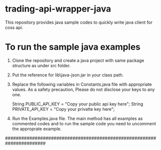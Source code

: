 # trading-api-wrapper-java

This repository provides java sample codes to quickly write java client for  coss api.

# To run the sample java examples

1. Clone the repository and create a java project with same package structure as under src folder.

2. Put the reference for lib\java-json.jar in your class path.

3. Replace the following variables in Constants.java file with appropriate values. As a safety precaution, 
   Please do not disclose your keys to any one.

	  String PUBLIC_API_KEY =  "Copy your public api key here";
	  String PRIVATE_API_KEY = "Copy your privatte key here";
    
4. Run the Examples.java file. The main method has all  examples as commented codes and 
   to run the sample code you need to uncomment the approprate example.
   
 
   
    
#######################################################################

